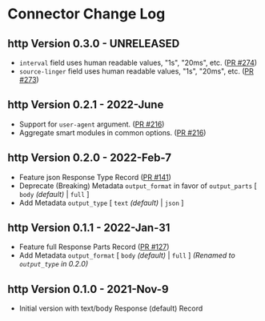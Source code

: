 # Connector Change Log

## http Version 0.3.0 - UNRELEASED
* `interval` field uses human readable values, "1s", "20ms", etc. ([PR #274](https://github.com/infinyon/fluvio-connectors/pull/274))
* `source-linger` field uses human readable values, "1s", "20ms", etc. ([PR #273](https://github.com/infinyon/fluvio-connectors/pull/273))

## http Version 0.2.1 - 2022-June
* Support for `user-agent` argument. ([PR #216](https://github.com/infinyon/fluvio-connectors/pull/216))
* Aggregate smart modules in common options. ([PR #216](https://github.com/infinyon/fluvio-connectors/pull/216))

## http Version 0.2.0 - 2022-Feb-7
* Feature json Response Type Record ([PR #141](https://github.com/infinyon/fluvio-connectors/pull/141))
* Deprecate (Breaking) Metadata `output_format` in favor of `output_parts` [ `body` _(default)_ | `full` ]
* Add Metadata `output_type` [ `text` _(default)_ | `json` ]

## http Version 0.1.1 - 2022-Jan-31
* Feature full Response Parts Record ([PR #127](https://github.com/infinyon/fluvio-connectors/pull/127))
* Add Metadata `output_format` [ `body` _(default)_ | `full` ] _(Renamed to `output_type` in 0.2.0)_

## http Version 0.1.0 - 2021-Nov-9
* Initial version with text/body Response (default) Record
